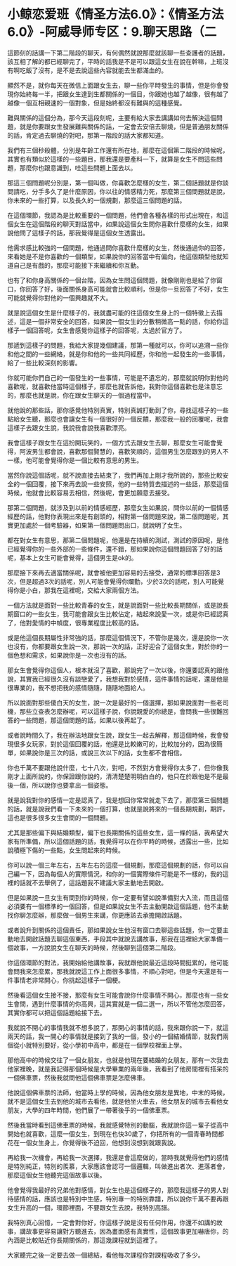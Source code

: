 # 小鲸恋爱班《情圣方法6.0》：《情圣方法6.0》-阿威导师专区：9.聊天思路（二

這節刻的話講一下第二階段的聊天，有何偶然就說那麼就該聊一些查護者的話題，該互相了解的都已經聊完了，平時的話我是不是可以跟這女生在說在幹嘛，上班沒有啊吃飯了沒有，是不是去說這些內容就能去生都滿血的。

顯然不是，就你每天在微信上面跟女生去，聊一些你平時發生的事情，但是你會發現你始終每一半，把跟女生達到生都關係的一個目，你跟她也越了越像，很有越了越像一個互相親速的一個對象，但是始終都沒有難與的這種感覺。

難與關係的這個分為，那今天這段刻呢，主要有給大家去講講如何去解決這個問題，就是你要跟女生發展難與關係的話，一定會去安倍去聊燒，但是普通朋友關係的話，肯定過去聊燒的對吧，那第一階段的話大家都知道。

我們有三個秒殺體，分別是年齡工作還有所在地，那麼在這個第二階段的時候呢，其實也有類似於這樣的一些題目，那我還是要產料一下，就算是女生不問這些問題，那麼你也跟意識到，哇這些問題上面去以。

那這三個問題呢分別是，第一個叫做，你喜歡怎麼樣的女生，第二個話題就是你談問請吃，分手多久了是什麼原因，你以往的情感精力死，那麼第三個問題就是說，你未來的一些打算，以及長久的一個規劃，那麼這三個問題的話。

在這個環節，我認為是比較重要的一個問題，他們會各種各樣的形式出現在，和這個女生在這個階段的聊天對話當中，如果說這個女生問你喜歡什麼樣的女生，如果說他問了這樣子的話，那我覺得是這個女生透露出。

他需求感比較強的一個問題，他通過問你喜歡什麼樣的女生，然後通過你的回答，來看她是不是你喜歡的一個類型，如果說你的回答當中有偏向，他這個類型他就知道自己是有戲的，那麼可能接下來繼續和你互動。

也有了和你身高關係的一個台階，因為女生問這個問題，就像剛剛也是給了你窗口，你回答了好，後面關係身高可能就會比較順利，但是你一旦回答了不好，女生可能就覺得你對他的一個興趣就不大。

就是說這個女生是什麼樣子的，我就盡可能的往這個女生身上的一個特徵上去描述，這是一個非常安全的回答，如果說一個女生的分數稍微高一點的話，你給你這樣子一個回答呢，女生會感覺你這樣子的回答呢，太過於官方了。

那遞到這樣子的問題，我給大家提幾個建議，那第一種就可以，你可以追溯一些你和他之間的一些網絡，就是你和他的一些共同經歷，你和他一起發生的一些事情，給了一些比較深刻的影響。

你就可能你們自己的一個發生的一些事情，可能是不遺忘的，那麼就說明你對他的喜歡呢，就喜歡他當時這個樣子，那麼也就告訴他，我對你這個喜歡也是注意忘的，那麼也就是說，你在跟女生聊天的一個過程當中。

就他說的那些話，那你感覺他特別真實，特別真誠打動到了你，尋找這樣子的一些點給女生聽，那麼也會讓女生有一個很好的一個反饋，那麼我一般的回覆呢，我會這樣子去跟女生說，我說我會說我喜歡漂亮。

我會這樣子跟女生在這扮開玩笑的，一個方式去跟女生去聊，那麼女生可能會覺得，阿波男生都會說，喜歡那個賢慧的，喜歡笑順的，這個男生怎麼跟別的男人不一樣，他可能會覺得你是一個比較有意思的男生。

當然你說這個話呢，就不說直接去結束了，我們再加上剛才我所說的，那些比較安全的一個回覆，接下來再去說一些安照，他的一些特質去描述的一些話，那麼這個時候，他就會比較容易去相信，然後呢，會更加願意去接受。

那第二個問題，就涉及到以前的情感經歷，那麼女生如果說，問你以前的一個情感經歷的話，他對你表現出來是有創頭的，相對第一個問題來說，第二個問題呢，其實更加處於一個考驗器，如果第一個問題問出口，就說明了女生。

都在對女生有意思，那第二個問題呢，他還是在持續的測試，測試的原因呢，是他已經覺得你的一些外部的一些條件，還不錯，那如果說你這個問題回答了好的話呢，基本上女生可能會覺得，這個男生是ok的。

那麼接下來再去適當關係呢，就會被他更加容易的去接受，通常的標準回答是3次，但是超過3次的話呢，別人可能會覺得你爛勤，少於3次的話呢，別人可能覺得你是小白，那我在這裡呢，交給大家兩個方法。

一個方法就是面對一些比較青春的女生，就是說面對一些比較長期關係，或是說長期窗口的一些女生，我可能會跟女生比較佔定，結起來說愛一次，或是你已經認真了，他對愛情的中幀度，很專業程度比較高的話。

或是他這個長期屬性非常強的話，那麼這個情況下，不管你是幾次，還是說你一次也沒有，你都要跟女生說一次，那說一次的話，正好迎合了這個女生，對於你的一個色想和需求，如果說你是一次也沒有的話。

那女生會覺得你這個人，根本就沒了喜歡，那說完了一次以後，你還要認真的跟他說，其實我已經很久沒有談戀愛了，我想我對於感情，這件事情的話呢，還是他是很專業的，我不想把我的感情隨隨，隨隨地面給人。

所以說面對那些傻白天的女生，說一次是最好的一個選擇，那如果說面對一些老司機，那些立查表怎麼辦呢，可以這樣子說，你說親愛的你總是，會問我一些很難回答的一些問題，那這個問題的話，如果以後再起了。

或者說時間久了，我在辦法地跟女生說，跟女生一起去解釋，那這個時候，我會發現很多女玩家，對於這個回覆的話，他還是比較嫩可的，比較加分的，因為很簡單，如果說你是三次的話，或說三次以下的話，女生都不會相信。

你也千萬不要跟他說什麼，七十八次，對吧，不然對方會覺得你太多了，但你像我剛才上面所說的，你保證跟你說的，清清楚楚明明白白的，他只在於跟他是不是最後一個，所以說你也要拿出一個姿態。

就是說我對你的感情一定是認真了，我是想回你常常就走下去了，那麼第三個問題的話，就是說我們看一下未來的一個打算，也就是說將來的一個長期規劃，期許，這也是很多很多女生會問的一個問題。

尤其是那些偏下與結婚類型，偏下也長期關係的這些女生，這一條的話，我希望大家有所準備，所以這個話題的話，我覺得可以在你平時的時候，透露出一些，比如說積極下傷的一些點，女生問起來的時候。

你可以說一個三年左右，五年左右的這麼一個規劃，那麼這個規劃的話，你可以自己編一下，因為每個人的實際情況，和你的一個實際條件可能是不一樣的，我的這裡的話就不去舉例了，這話題我不建議大家主動地去開啟。

但是如果說一旦女生有問到你的時候，你一定要有譬如說準備對大入流，而且這個必須要有一個標準的一個回答，但是如果說女生不去主動開啟這個話題，他不主動找你聊怎麼辦，那麼做一個男生來講，你更應該去承擔開啟話題。

或者說升到關係的這個責任，那如果說女生他沒有窗口去聊這些話題，你一定要主動地去開啟話題去聊這個東西，手段其中就說去講故事，那我在這裡給大家準備一個故事，一方說說女生在聊天的時候，然後聊到這個第二階段。

你這個環節的對法，我開始給他講故事，我就跟他說最近這段時間挺累的，他可能會問我來怎麼累，那我就說這工作上面很多事情，不順心對吧，但是今天還是有一件事情老非常開心，你挑起這樣子一個梗。

然後看這個女生接不接，那麼有女生可能會說你什麼事情不開心，那麼也有一些女生會問，遇到什麼事情的你高興，這其實就是一個二選一，所以不管他怎麼回答，其實你都可以把這個話題給接下去。

我就說不開心的事情我就不想多說了，那開心的事情的話，我來跟你說一下，就這兩天的話，我一開心的事情就是接到了我的一個，發小的一個結婚情節，就我們兩個從小就特別要好，從小學初中高中，都是在一個學校裡面上學。

那他高中的時候交往了一個女朋友，也就是他現在要結婚的女朋友，那有一次我去他家裡晚，就是我記得那個時候是大學畢業的兩年後，我看到了他房間裡有搭呆的一個佛車票，然後我就問他這個佛車票是怎麼佛車。

他說這個佛車票的法師，他當時上學的時候，因為他女朋友是異地，中末的時候，就不是這個女生去到他的城市去看他，就是他坐火車去，他女朋友的城市去看他女朋友，大學的四年時間，他們展了一帶著後乎的一個佛車票。

然後我當時看到這佛車票的時候，我就感覺特別的動腦，我就說你這一輩子從高中開始也就喜歡，這麼一個女生，到現在也快30歲了，你把所有的一個青春時間都花在一個女生身上，你覺得後不迫回，他想到沒想到就跟我說。

再給我一次機會，再給我一次選擇，我還是會這麼做的，當時我就覺得他們的感情是特別純正，特別的羨慕，大家應該會認可一個邏輯，叫做進出者次、進落者會，那麼這個女生他聽完這個故事以後。

他會覺得我最好的兄弟他對感情，對女生也是這個樣子的，那麼我這樣子的男人對待感情的話，應該也是特別中生感，特別專一的特別靠譜，所以說你千萬不要再跟女生升高的一個，環節裡面，不要跟女生去說，我特別高譜。

我特別真心回憶，一定會對你好，你這樣子說是沒有任何作用，你還不如講的故事，講故事更容易讓對方聽進去，因為畫面感有真實性，這個故事更加嚇唐你，的內涵是比較貼近你長期關係的，那這幾課程就到這裡了。

大家聽完之後一定要去做一個總結，看他每次課程你對課程吸收了多少。